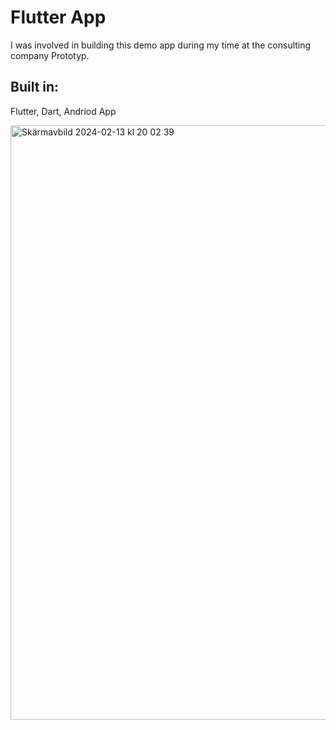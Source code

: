 # Flutter App

I was involved in building this demo app during my time at the consulting company Prototyp.

## Built in:

Flutter, Dart, Andriod App

<img width="951" alt="Skärmavbild 2024-02-13 kl  20 02 39" src="https://github.com/NikeSpengler/FlutterApp/assets/32640656/69377d31-fabf-472b-ab16-1a617a7e8b71">

